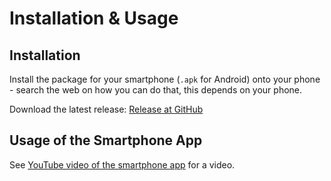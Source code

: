 # Installation & Usage

## Installation

Install the package for your smartphone (`.apk` for Android) onto your phone - search the web
on how you can do that, this depends on your phone.

Download the latest release: [Release at GitHub](https://github.com/Release-Candidate/Fabulous-TEMPLATE/releases/latest)

## Usage of the Smartphone App

See [YouTube video of the smartphone app](https://www.youtube.com/watch?v=os32KCEqGCk) for a video.
